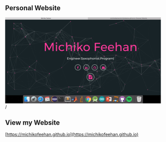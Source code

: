 

## Personal Website

![alt text](https://github.com/michikofeehan/michikofeehan.github.io/blob/master/files/website.png "Personal Website")/ <br>

## View my Website

[https://michikofeehan.github.io](https://michikofeehan.github.io)
